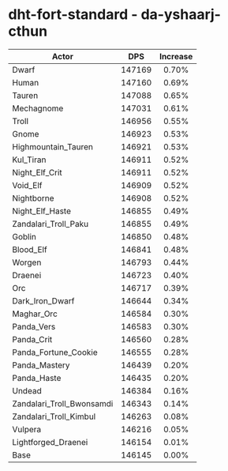 # dht-fort-standard - da-yshaarj-cthun
| Actor | DPS | Increase |
|---|:---:|:---:|
|Dwarf|147169|0.70%|
|Human|147160|0.69%|
|Tauren|147088|0.65%|
|Mechagnome|147031|0.61%|
|Troll|146956|0.55%|
|Gnome|146923|0.53%|
|Highmountain_Tauren|146921|0.53%|
|Kul_Tiran|146911|0.52%|
|Night_Elf_Crit|146911|0.52%|
|Void_Elf|146909|0.52%|
|Nightborne|146908|0.52%|
|Night_Elf_Haste|146855|0.49%|
|Zandalari_Troll_Paku|146855|0.49%|
|Goblin|146850|0.48%|
|Blood_Elf|146841|0.48%|
|Worgen|146793|0.44%|
|Draenei|146723|0.40%|
|Orc|146717|0.39%|
|Dark_Iron_Dwarf|146644|0.34%|
|Maghar_Orc|146584|0.30%|
|Panda_Vers|146583|0.30%|
|Panda_Crit|146560|0.28%|
|Panda_Fortune_Cookie|146555|0.28%|
|Panda_Mastery|146439|0.20%|
|Panda_Haste|146435|0.20%|
|Undead|146384|0.16%|
|Zandalari_Troll_Bwonsamdi|146343|0.14%|
|Zandalari_Troll_Kimbul|146263|0.08%|
|Vulpera|146216|0.05%|
|Lightforged_Draenei|146154|0.01%|
|Base|146145|0.00%|

